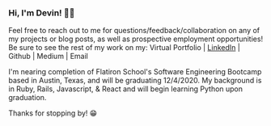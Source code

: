 ### Hi, I'm Devin! 👋🏼

Feel free to reach out to me for questions/feedback/collaboration on any of my projects or blog posts, as well as prospective employment opportunities!
Be sure to see the rest of my work on my: Virtual Portfolio | [LinkedIn](https://www.linkedin.com/in/devinrdavis) | Github | Medium | Email

I'm nearing completion of Flatiron School's Software Engineering Bootcamp based in Austin, Texas, and will be graduating 12/4/2020.
My background is in Ruby, Rails, Javascript, & React and will begin learning Python upon graduation.

Thanks for stopping by! 😁
